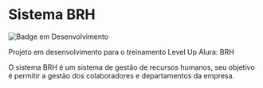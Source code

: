 # Sistema BRH 
![Badge em Desenvolvimento](http://img.shields.io/static/v1?label=STATUS&message=EM%20DESENVOLVIMENTO&color=GREEN&style=for-the-badge)


Projeto em desenvolvimento para o treinamento Level Up Alura: BRH

O sistema BRH é um sistema de gestão de recursos humanos, seu objetivo é permitir a gestão dos colaboradores e departamentos da empresa.
